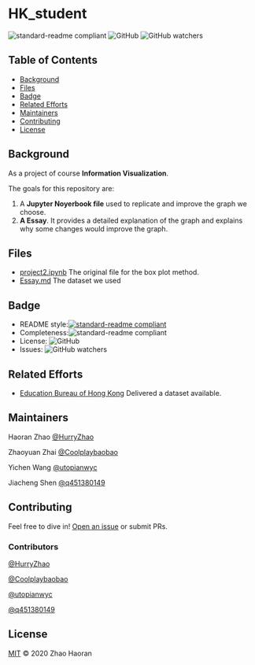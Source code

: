 # HK_student

 ![standard-readme compliant](https://img.shields.io/badge/complete-100%25-green) ![GitHub](https://img.shields.io/github/license/HurryZhao/boxplot) ![GitHub watchers](https://img.shields.io/github/watchers/HurryZhao/boxplot?style=social)

## Table of Contents

- [Background](#background)
- [Files](#files)
- [Badge](#badge)
- [Related Efforts](#related-efforts)
- [Maintainers](#maintainers)
- [Contributing](#contributing)
- [License](#license)

## Background

As a project of course **Information Visualization**.

The goals for this repository are:

1. A **Jupyter Noyerbook file** used to replicate and improve the graph we choose.
2. **A Essay**. It provides a detailed explanation of the graph and explains why some changes would improve the graph.

## Files

- [project2.ipynb](project2.ipynb) The original file for the box plot method.
- [Essay.md](Essay.md) The dataset we used

## Badge

- README style:[![standard-readme compliant](https://img.shields.io/badge/readme%20style-standard-brightgreen.svg?style=flat-square)](https://github.com/RichardLitt/standard-readme)
- Completeness:![standard-readme compliant](https://img.shields.io/badge/complete-100%25-green)
- License: ![GitHub](https://img.shields.io/github/license/HurryZhao/boxplot)
- Issues: ![GitHub watchers](https://img.shields.io/github/issues/HurryZhao/HK_student)

## Related Efforts

- [Education Bureau of Hong Kong](https://www.edb.gov.hk/en/about-edb/info/welcome/index.html) Delivered a dataset available.

## Maintainers

Haoran Zhao [@HurryZhao](https://github.com/HurryZhao)

Zhaoyuan Zhai [@Coolplaybaobao](https://github.com/Coolplaybaobao)

Yichen Wang [@utopianwyc](https://github.com/utopianwyc)

Jiacheng Shen [@q451380149](https://github.com/q451380149)

## Contributing

Feel free to dive in! [Open an issue](https://github.com/HurryZhao/HK_student/issues/new) or submit PRs.

### Contributors

[@HurryZhao](https://github.com/HurryZhao)

[@Coolplaybaobao](https://github.com/Coolplaybaobao)

[@utopianwyc](https://github.com/utopianwyc)

[@q451380149](https://github.com/q451380149)

## License

[MIT](LICENSE) © 2020 Zhao Haoran